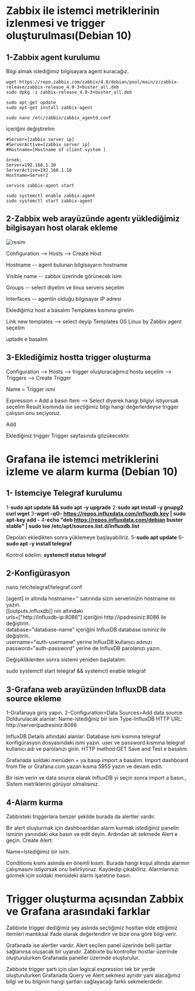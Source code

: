 # Zabbix ile istemci metriklerinin izlenmesi ve trigger oluşturulması(Debian 10)

## 1-Zabbix agent kurulumu

 Bilgi almak istediğimiz bilgisayara agent kuracağız.



```
wget https://repo.zabbix.com/zabbix/4.0/debian/pool/main/z/zabbix-release/zabbix-release_4.0-3+buster_all.deb
sudo dpkg -i zabbix-release_4.0-3+buster_all.deb
```

```
sudo apt-get update
sudo apt-get install zabbix-agent
```

```
sudo nano /etc/zabbix/zabbix_agentd.conf
```

içeriğini değiştirelim

```
#Server=[zabbix server ip]
#ServerActive=[zabbix server ip]
#Hostname=[Hostname of client system ]

örnek:
Server=192.168.1.10
ServerActive=192.168.1.10
Hostname=Server2
```

```
service zabbix-agent start
```

```
sudo systemctl enable zabbix-agent
sudo systemctl start zabbix-agent
```

## 2-Zabbix web arayüzünde agentı yüklediğimiz bilgisayarı host olarak ekleme

![resim](https://tecadmin.net/wp-content/uploads/2013/10/zabbix-add-host-1.png)

Configuration --> Hosts --> Create Host

Hostname -- agent bulunan bilgisayarın hostname 

Visible name -- zabbix üzerinde görünecek isim

Groups -- select diyelim ve linux servers seçelim

Interfaces -- agentin olduğu bilgisayar IP adresi

 Eklediğimiz host a basalım Templates kısmına girelim

Link new templates --> select deyip Templates OS Linux by Zabbix agent seçelim

uptade e basalım

## 3-Eklediğimiz hostta trigger oluşturma

Configuration --> Hosts --> trigger oluşturacağımız hostu seçelim --> Triggers --> Create Trigger

Name = Trigger ismi

Expression =  Add a basın Item --> Select diyerek hangi bilgiyi istiyorsak seçelim Result kısmında ise seçtiğimiz bilgi hangi değerlerdeyse trigger çalışsın onu seçiyoruz.

Add 

Eklediğiniz trigger Trigger sayfasında gözükecektir.



# Grafana ile istemci metriklerini izleme ve alarm kurma (Debian 10)

## 1- Istemciye Telegraf kurulumu



1-**sudo apt update && sudo apt -y upgrade** 
2-**sudo apt install -y gnupg2 curl wget** 
3-**wget -qO- https://repos.influxdata.com/influxdb.key | sudo apt-key add -** 
4-**echo "deb https://repos.influxdata.com/debian buster stable" | sudo tee /etc/apt/sources.list.d/influxdb.list** 

Depoları ekledikten sonra yüklemeye başlayabiliriz. 
5-**sudo apt update** 
6-**sudo apt -y install telegraf** 

Kontrol edelim: 
**systemctl status telegraf** 



## 2-Konfigürasyon

nano /etc/telegraf/telegraf.conf

[agent] in altında hostname='' satırında sizin serverinizin hostname ini yazın.\
[[outputs.influxdb]] nin altındaki \
urls=["http://influxdb-ip:8086"] içeriğini http://ipadresiniz:8086 ile değiştirin.\
database="database-name" içeriğini InfluxDB database isminiz ile değiştirin.\
username="auth-username" yerine InfluxDB kullanıcı adınızı\
password="auth-password" yerine de InfluxDB parolanızı yazın.

Değişikliklerden sonra sistemi yeniden başlatalım:

sudo systemctl start telegraf && systemctl enable telegraf

## 3-Grafana web arayüzünden InfluxDB data source ekleme

1-Grafanaya giriş yapın.
2-Configuration>Data Sources>Add data source.
Doldurulacak alanlar:
Name-istediğiniz bir isim
Type-InfluxDB
HTTP URL: http://serveripadresiniz:8086

InfluxDB Details altındaki alanlar:
Database ismi kısmına telegraf konfigürasyon dosyasındaki ismi yazın.
user ve password kısmına telegraf kullanıcı adı ve parolanızı girin.
HTTP method:GET
Save and Test e basalım.

Grafanada soldaki menüden + ya basıp import a basalım.
Import dashboard from file or Grafana.com yazan kısma 5955 yazın ve devam edin.

Bir isim verin ve data source olarak InfluxDB yi seçin sonra import a basın.,
Sistem metriklerini görüyor olmalısınız.

## 4-Alarm kurma

Zabbixteki triggerlara benzer şekilde burada da alertler vardır.

Bir alert oluşturmak için dashboarddan alarm kurmak istediğiniz panelin isminin yanındaki oka basın ve edit deyin. Ardından alt sekmede Alert e geçin. Create Alert:

Name=Istediğimiz bir isim.

Conditions kısmı aslında en önemli kısım. Burada hangi koşul altında alarmın çalışmasını istiyorsak onu belirliyoruz. Kaydedip çıkabiliriz. Alarmlarınızı görmek için soldaki menüdeki alarm işaretine basın.



# Trigger oluşturma açısından Zabbix ve Grafana arasındaki farklar



Zabbixte trigger dediğimiz şey aslında seçtiğimiz hosttan elde ettiğimiz itemleri mantıksal ifade olarak değerlendirir ve bize ona göre bilgi verir.

Grafanada ise alertler vardır. Alert seçilen panel üzerinde belli şartlar sağlanırsa oluşacak bir uyarıdır. Zabbixte bu kontroller hostlar üzerinde oluşturulurken Grafanada paneller üzerinde oluşturulur.

Zabbixte trigger şartı için olan logical expression tek bir yerde oluşturulurken Grafanada Query ve Alert sekmesi ayrıdır yani alacağımız bilgi ve bu bilginin hangi şartları sağlayacağı farklı sekmelerdedir.





